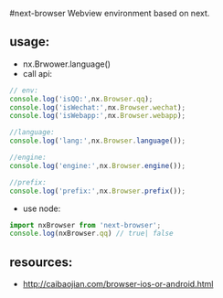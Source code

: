 #next-browser
Webview environment based on next.


## usage:
+ nx.Brwower.language()
+ call api:
```javascript
// env:
console.log('isQQ:',nx.Browser.qq);
console.log('isWechat:',nx.Browser.wechat);
console.log('isWebapp:',nx.Browser.webapp);

//language:
console.log('lang:',nx.Browser.language());

//engine:
console.log('engine:',nx.Browser.engine());

//prefix:
console.log('prefix:',nx.Browser.prefix());
```

+ use node:
```javascript
import nxBrowser from 'next-browser';
console.log(nxBrowser.qq) // true| false
```



## resources:
+ http://caibaojian.com/browser-ios-or-android.html
